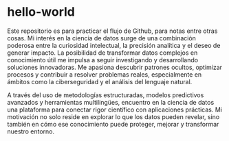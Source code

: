 # hello-world
Este repositorio es para practicar el flujo de Github, para notas entre otras cosas. 
Mi interés en la ciencia de datos surge de una combinación poderosa entre la curiosidad intelectual, la precisión analítica y el deseo de generar impacto. La posibilidad de transformar datos complejos en conocimiento útil me impulsa a seguir investigando y desarrollando soluciones innovadoras. Me apasiona descubrir patrones ocultos, optimizar procesos y contribuir a resolver problemas reales, especialmente en ámbitos como la ciberseguridad y el análisis del lenguaje natural.

A través del uso de metodologías estructuradas, modelos predictivos avanzados y herramientas multilingües, encuentro en la ciencia de datos una plataforma para conectar rigor científico con aplicaciones prácticas. Mi motivación no solo reside en explorar lo que los datos pueden revelar, sino también en cómo ese conocimiento puede proteger, mejorar y transformar nuestro entorno.
